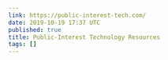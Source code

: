 ```yaml
---
link: https://public-interest-tech.com/
date: 2019-10-19 17:37 UTC
published: true
title: Public-Interest Technology Resources
tags: []
---
```



